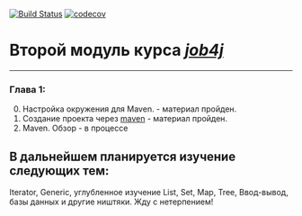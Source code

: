[![Build Status](https://app.travis-ci.com/denis2maximov/jobj4_design.svg?branch=master)](https://app.travis-ci.com/denis2maximov/jobj4_design)
[![codecov](https://codecov.io/gh/nis2maxidemov/job4j_design/branch/master/graph/badge.svg?token=0d78cbef-032c-4293-aace-9e11396896b5)](https://codecov.io/gh/denis2maximov/job4j_design)
# Второй модуль курса *[job4j](https://job4j.ru)*

---
### Глава 1:

0. Настройка окружения для Maven. - материал пройден.
1. Создание проекта через [maven](https://maven.apache.org/) - материал пройден.
2. Maven. Обзор - в процессе

## В дальнейшем планируется изучение следующих тем:

Iterator, Generic, углубленное изучение List, Set, Map, Tree, Ввод-вывод, базы данных и другие ништяки.
Жду с нетерпением!

